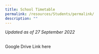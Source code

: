 ```yaml
---
title: School Timetable
permalink: /resources/Students/permalink/
description: ""
---
```

<i>Updated as of 27 September 2022</i>
<div><br>
Google Drive Link here